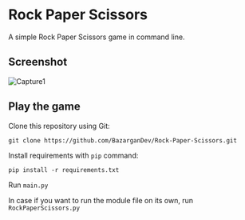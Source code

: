 # Rock Paper Scissors
A simple Rock Paper Scissors game in command line.

## Screenshot
![Capture1](https://github.com/BazarganDev/Rock-Paper-Scissors/assets/124906353/93aff52e-f939-4dd4-8f36-b825d227d8a7)

## Play the game
Clone this repository using Git:

`git clone https://github.com/BazarganDev/Rock-Paper-Scissors.git`

Install requirements with `pip` command:

`pip install -r requirements.txt`

Run `main.py`

In case if you want to run the module file on its own, run `RockPaperScissors.py`
